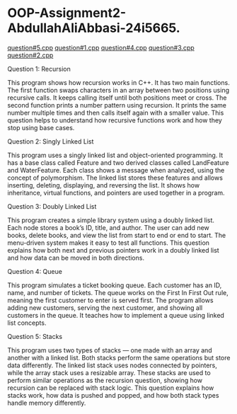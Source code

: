 # OOP-Assignment2-AbdullahAliAbbasi-24i5665.

[question#5.cpp](https://github.com/user-attachments/files/23242758/question.5.cpp)
[question#1.cpp](https://github.com/user-attachments/files/23242759/question.1.cpp)
[question#4.cpp](https://github.com/user-attachments/files/23242763/question.4.cpp)
[question#3.cpp](https://github.com/user-attachments/files/23242762/question.3.cpp)
[question#2.cpp](https://github.com/user-attachments/files/23242760/question.2.cpp)


Question 1: Recursion

This program shows how recursion works in C++.
It has two main functions.
The first function swaps characters in an array between two positions using recursive calls.
It keeps calling itself until both positions meet or cross.
The second function prints a number pattern using recursion.
It prints the same number multiple times and then calls itself again with a smaller value.
This question helps to understand how recursive functions work and how they stop using base cases.

Question 2: Singly Linked List

This program uses a singly linked list and object-oriented programming.
It has a base class called Feature and two derived classes called LandFeature and WaterFeature.
Each class shows a message when analyzed, using the concept of polymorphism.
The linked list stores these features and allows inserting, deleting, displaying, and reversing the list.
It shows how inheritance, virtual functions, and pointers are used together in a program.

Question 3: Doubly Linked List

This program creates a simple library system using a doubly linked list.
Each node stores a book’s ID, title, and author.
The user can add new books, delete books, and view the list from start to end or end to start.
The menu-driven system makes it easy to test all functions.
This question explains how both next and previous pointers work in a doubly linked list and how data can be moved in both directions.

Question 4: Queue

This program simulates a ticket booking queue.
Each customer has an ID, name, and number of tickets.
The queue works on the First In First Out rule, meaning the first customer to enter is served first.
The program allows adding new customers, serving the next customer, and showing all customers in the queue.
It teaches how to implement a queue using linked list concepts.

Question 5: Stacks

This program uses two types of stacks — one made with an array and another with a linked list.
Both stacks perform the same operations but store data differently.
The linked list stack uses nodes connected by pointers, while the array stack uses a resizable array.
These stacks are used to perform similar operations as the recursion question, showing how recursion can be replaced with stack logic.
This question explains how stacks work, how data is pushed and popped, and how both stack types handle memory differently.
